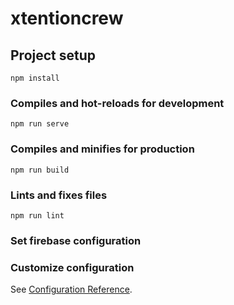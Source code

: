 # xtentioncrew

## Project setup
```
npm install
```

### Compiles and hot-reloads for development
```
npm run serve
```

### Compiles and minifies for production
```
npm run build
```

### Lints and fixes files
```
npm run lint
```
### Set firebase configuration

### Customize configuration
See [Configuration Reference](https://cli.vuejs.org/config/).
